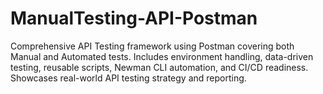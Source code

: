 # ManualTesting-API-Postman
Comprehensive API Testing framework using Postman covering both Manual and Automated tests. Includes environment handling, data-driven testing, reusable scripts, Newman CLI automation, and CI/CD readiness. Showcases real-world API testing strategy and reporting.
